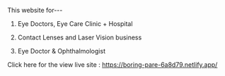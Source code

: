 This website for---

 1. Eye Doctors, Eye Care Clinic + Hospital
 
 2. Contact Lenses and Laser Vision business
  
 3. Eye Doctor & Ophthalmologist
 
Click here for the view live site :  https://boring-pare-6a8d79.netlify.app/
